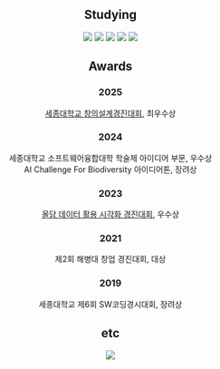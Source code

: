 
<div align="center">
  <h2>Studying</h2>
  <img src="https://img.shields.io/badge/FastAPI-blue?style=for-the-badge&logo=Fastapi&logoColor=green&color=f8f8ff"/>
  <img src="https://img.shields.io/badge/MySQL-blue?style=for-the-badge&logo=mysql&logoColor=blue&color=f8f8ff"/>
  <img src="https://img.shields.io/badge/AWS-blue?style=for-the-badge&logo=amazon&color=f8f8ff">
  <img src="https://img.shields.io/badge/Airflow-blue?style=for-the-badge&logo=apacheairflow&logoColor=red&color=f8f8ff">
  <img src="https://img.shields.io/badge/Github-blue?style=for-the-badge&logo=github&logoColor=black&color=f8f8ff">
</div>

<div>
  <h2 align="center">Awards</h2>
  <div align="center">
    <h3>2025</h3>
    <span><a href="https://github.com/TriptoTravel">세종대학교 창의설계경진대회</a>, 최우수상</span><br>
    <h3>2024</h3>
    <span>세종대학교 소프트웨어융합대학 학술제 아이디어 부문, 우수상</span><br>
    <span>AI Challenge For Biodiversity 아이디어톤, 장려상</span><br>
    <h3>2023</h3>
    <span><a href="https://github.com/ss721229/alldam">올담 데이터 활용 시각화 경진대회</a>, 우수상</span><br>
    <h3>2021</h3>
    <span>제2회 해병대 창업 경진대회, 대상</span><br>
    <h3>2019</h3>
    <span>세종대학교 제6회 SW코딩경시대회, 장려상</span>
  </div>
</div>

<div>
  <h2 align="center">etc</h2>
<div align="center">
  <a href="https://github.com/devxb/gitanimals"><img src="https://render.gitanimals.org/farms/ss721229"/ ></a>
</div>



